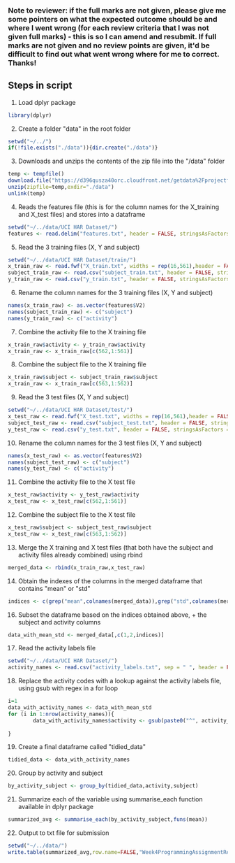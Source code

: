 ### Note to reviewer: if the full marks are not given, please give me some pointers on what the expected outcome should be and where I went wrong (for each review criteria that I was not given full marks) - this is so I can amend and resubmit. If full marks are not given and no review points are given, it'd be difficult to find out what went wrong where for me to correct. Thanks!

## Steps in script
1. Load dplyr package
```r
library(dplyr)
```

2. Create a folder "data" in the root folder

```r
setwd("~/../")
if(!file.exists("./data")){dir.create("./data")}
```

3. Downloads and unzips the contents of the zip file into the "/data" folder
```r
temp <- tempfile()
download.file("https://d396qusza40orc.cloudfront.net/getdata%2Fprojectfiles%2FUCI%20HAR%20Dataset.zip",temp)
unzip(zipfile=temp,exdir="./data")
unlink(temp)
```

4. Reads the features file (this is for the column names for the X_training and X_test files) and stores into a dataframe
```r
setwd("~/../data/UCI HAR Dataset/")
features <- read.delim("features.txt", header = FALSE, stringsAsFactors = FALSE, sep = " ")
```

5. Read the 3 training files (X, Y and subject)
```r
setwd("~/../data/UCI HAR Dataset/train/")
x_train_raw <- read.fwf("X_train.txt", widths = rep(16,561),header = FALSE)
subject_train_raw <- read.csv("subject_train.txt", header = FALSE, stringsAsFactors = FALSE)
y_train_raw <- read.csv("y_train.txt", header = FALSE, stringsAsFactors = FALSE)
```

6. Rename the column names for the 3 training files (X, Y and subject)
```r
names(x_train_raw) <- as.vector(features$V2)
names(subject_train_raw) <- c("subject")
names(y_train_raw) <- c("activity")
```

7. Combine the activity file to the X training file
```r
x_train_raw$activity <- y_train_raw$activity
x_train_raw <- x_train_raw[c(562,1:561)]
```

8. Combine the subject file to the X training file
```r
x_train_raw$subject <- subject_train_raw$subject
x_train_raw <- x_train_raw[c(563,1:562)]
```

9. Read the 3 test files (X, Y and subject)
```r
setwd("~/../data/UCI HAR Dataset/test/")
x_test_raw <- read.fwf("X_test.txt", widths = rep(16,561),header = FALSE)
subject_test_raw <- read.csv("subject_test.txt", header = FALSE, stringsAsFactors = FALSE)
y_test_raw <- read.csv("y_test.txt", header = FALSE, stringsAsFactors = FALSE)
```

10. Rename the column names for the 3 test files (X, Y and subject)
```r
names(x_test_raw) <- as.vector(features$V2)
names(subject_test_raw) <- c("subject")
names(y_test_raw) <- c("activity")
```

11. Combine the activity file to the X test file
```r
x_test_raw$activity <- y_test_raw$activity
x_test_raw <- x_test_raw[c(562,1:561)]
```

12. Combine the subject file to the X test file
```r
x_test_raw$subject <- subject_test_raw$subject
x_test_raw <- x_test_raw[c(563,1:562)]
```

13. Merge the X training and X test files (that both have the subject and activity files already combined) using rbind
```r
merged_data <- rbind(x_train_raw,x_test_raw)
```

14. Obtain the indexes of the columns in the merged dataframe that contains "mean" or "std"
```r
indices <- c(grep("mean",colnames(merged_data)),grep("std",colnames(merged_data)))
```

16. Subset the dataframe based on the indices obtained above, + the subject and activity columns
```r
data_with_mean_std <- merged_data[,c(1,2,indices)]
```

17. Read the activity labels file
```r
setwd("~/../data/UCI HAR Dataset/")
activity_names <- read.csv("activity_labels.txt", sep = " ", header = FALSE) # read activity names
```

18. Replace the activity codes with a lookup against the activity labels file, using gsub with regex in a for loop
```r
i=1
data_with_activity_names <- data_with_mean_std
for (i in 1:nrow(activity_names)){
        data_with_activity_names$activity <- gsub(paste0("^", activity_names[i,1], "$"),activity_names[i,2],data_with_activity_names$activity)
        
}
```

19. Create a final dataframe called "tidied_data"
```r
tidied_data <- data_with_activity_names
```

20. Group by activity and subject
```r
by_activity_subject <- group_by(tidied_data,activity,subject)
```

21. Summarize each of the variable using summarise_each function available in dplyr package
```r
summarized_avg <- summarise_each(by_activity_subject,funs(mean))
```

22. Output to txt file for submission
```r
setwd("~/../data/")
write.table(summarized_avg,row.name=FALSE,"Week4ProgrammingAssignmentResults.txt")
```          
